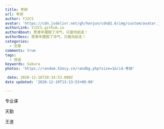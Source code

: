 ```yaml
---
title: 考研
url: 考研
author: YJ2CS
avatar: 'https://cdn.jsdelivr.net/gh/honjun/cdn@1.6/img/custom/avatar.jpg'
authorLink: YJ2CS.github.io
authorAbout: 愿青年摆脱了冷气，只是向前走！
authorDesc: 愿青年摆脱了冷气，只是向前走！
categories:
  - 文章
comments: true
tags:
  - 悦读
keywords: Sakura
photos: 'https://random.52ecy.cn/randbg.php?size=1&rid-考研'

 date: 2020-12-16T20:34:53.000Z
date updated: '2020-12-19T13:13:53+08:00'

---
```


专业课

天勤

王道

